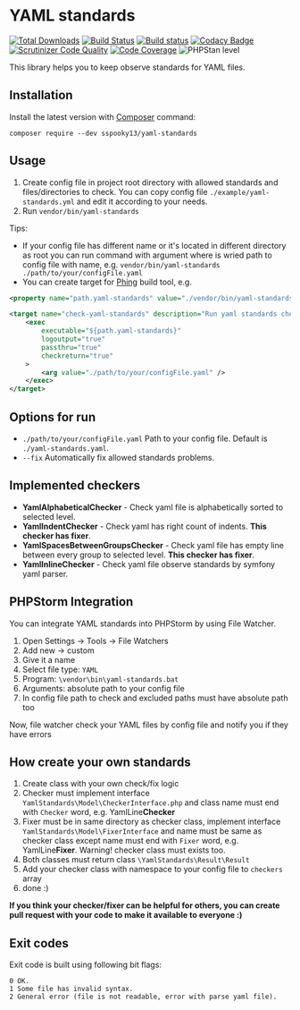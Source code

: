 # YAML standards

[![Total Downloads](https://poser.pugx.org/sspooky13/yaml-standards/downloads)](https://packagist.org/packages/sspooky13/yaml-standards)
[![Build Status](https://travis-ci.org/sspooky13/yaml-standards.svg?branch=master)](https://travis-ci.org/sspooky13/yaml-standards)
[![Build status](https://ci.appveyor.com/api/projects/status/gqcvrvg1hb0g6r0c/branch/master?svg=true)](https://ci.appveyor.com/project/sspooky13/yaml-standards/branch/master)
[![Codacy Badge](https://api.codacy.com/project/badge/Grade/74e686c9111940a982ff3ee5e4ca9d52)](https://www.codacy.com/app/sspooky13/yaml-standards?utm_source=github.com&amp;utm_medium=referral&amp;utm_content=sspooky13/yaml-standards&amp;utm_campaign=Badge_Grade)
[![Scrutinizer Code Quality](https://scrutinizer-ci.com/g/sspooky13/yaml-standards/badges/quality-score.png?b=master)](https://scrutinizer-ci.com/g/sspooky13/yaml-standards/?branch=master)
[![Code Coverage](https://scrutinizer-ci.com/g/sspooky13/yaml-standards/badges/coverage.png?b=master)](https://scrutinizer-ci.com/g/sspooky13/yaml-standards/?branch=master)
![PHPStan level](https://img.shields.io/badge/PHPStan-level%205-brightgreen.svg)

This library helps you to keep observe standards for YAML files.

## Installation
Install the latest version with [Composer](http://getcomposer.org/) command:

    composer require --dev sspooky13/yaml-standards

## Usage
1. Create config file in project root directory with allowed standards and files/directories to check. You can copy config file `./example/yaml-standards.yml` and edit it according to your needs.
2. Run `vendor/bin/yaml-standards`

Tips:
- If your config file has different name or it's located in different directory as root you can run command with argument where is wried path to config file with name, e.g. `vendor/bin/yaml-standards ./path/to/your/configFile.yaml`
- You can create target for [Phing](https://www.phing.info/) build tool, e.g.

```xml
<property name="path.yaml-standards" value="./vendor/bin/yaml-standards"/>

<target name="check-yaml-standards" description="Run yaml standards checks">
    <exec
        executable="${path.yaml-standards}"
        logoutput="true"
        passthru="true"
        checkreturn="true"
    >
        <arg value="./path/to/your/configFile.yaml" />
    </exec>
</target>
```

## Options for run
- `./path/to/your/configFile.yaml` Path to your config file. Default is `./yaml-standards.yaml`.
- `--fix` Automatically fix allowed standards problems.

## Implemented checkers
- **YamlAlphabeticalChecker** - Check yaml file is alphabetically sorted to selected level.
- **YamlIndentChecker** - Check yaml has right count of indents. **This checker has fixer**.
- **YamlSpacesBetweenGroupsChecker** - Check yaml file has empty line between every group to selected level. **This checker has fixer**.
- **YamlInlineChecker** - Check yaml file observe standards by symfony yaml parser.

## PHPStorm Integration
You can integrate YAML standards into PHPStorm by using File Watcher.

1. Open Settings -> Tools -> File Watchers
2. Add new -> custom
3. Give it a name
4. Select file type: `YAML`
5. Program: `\vendor\bin\yaml-standards.bat`
6. Arguments: absolute path to your config file
7. In config file path to check and excluded paths must have absolute path too

Now, file watcher check your YAML files by config file and notify you if they have errors

## How create your own standards
1. Create class with your own check/fix logic
2. Checker must implement interface `YamlStandards\Model\CheckerInterface.php` and class name must end with `Checker` word, e.g. YamlLine**Checker**
3. Fixer must be in same directory as checker class, implement interface `YamlStandards\Model\FixerInterface` and name must be same as checker class except name must end with `Fixer` word, e.g. YamlLine**Fixer**. Warning! checker class must exists too.
4. Both classes must return class `\YamlStandards\Result\Result`
5. Add your checker class with namespace to your config file to `checkers` array
6. done :)

**If you think your checker/fixer can be helpful for others, you can create pull request with your code to make it available to everyone :)**

## Exit codes
Exit code is built using following bit flags:

    0 OK.
    1 Some file has invalid syntax.
    2 General error (file is not readable, error with parse yaml file).
